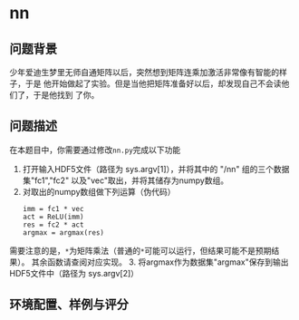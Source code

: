 # nn

## 问题背景

少年爱迪生梦里无师自通矩阵以后，突然想到矩阵连乘加激活非常像有智能的样子，于是
他开始做起了实验。但是当他把矩阵准备好以后，却发现自己不会读他们了，于是他找到
了你。

## 问题描述

在本题目中，你需要通过修改`nn.py`完成以下功能

1. 打开输入HDF5文件（路径为 sys.argv[1]），并将其中的 "/nn" 组的三个数据集"fc1","fc2"
以及"vec"取出，并将其储存为numpy数组。
2. 对取出的numpy数组做下列运算（伪代码）
    ```
    imm = fc1 * vec
    act = ReLU(imm)
    res = fc2 * act
    argmax = argmax(res)
    ```
需要注意的是，`*`为矩阵乘法（普通的`*`可能可以运行，但结果可能不是预期结果）。
其余函数请查阅对应实现。
3. 将argmax作为数据集"argmax"保存到输出HDF5文件中（路径为 sys.argv[2]）


## 环境配置、样例与评分
